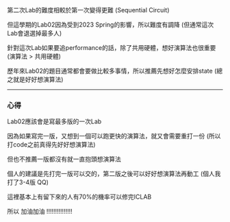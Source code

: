 第二次Lab的難度相較於第一次變得更難 (Sequential Circuit)

但這學期的Lab02因為受到2023 Spring的影響，所以難度有調降 (但通常這次Lab會退選掉最多人)

針對這次Lab如果要追performance的話，除了共用硬體，想好演算法也很重要 (演算法 > 共用硬體)

歷年來Lab02的題目通常都會要做比較多事情，所以推薦先想好怎麼安排state (總之就是好好想演算法)

-----------------------------------------------------------------------------------------

### **心得**

Lab02應該會是寫最多版的一次Lab

因為如果寫完一版，又想到一個可以跑更快的演算法，就又會需要重打一份 (所以打code之前真得先好好想演算法)

但也不推薦一版都沒有就一直抱頭想演算法

個人的建議是先打完一版可以交的，第二版之後可以好好想演算法再動工 (個人我打了3-4版 QQ)

這裡基本上有留下來的人有70%的機率可以修完ICLAB

所以 加油加油 !!!!!!!!!!!!!!!
